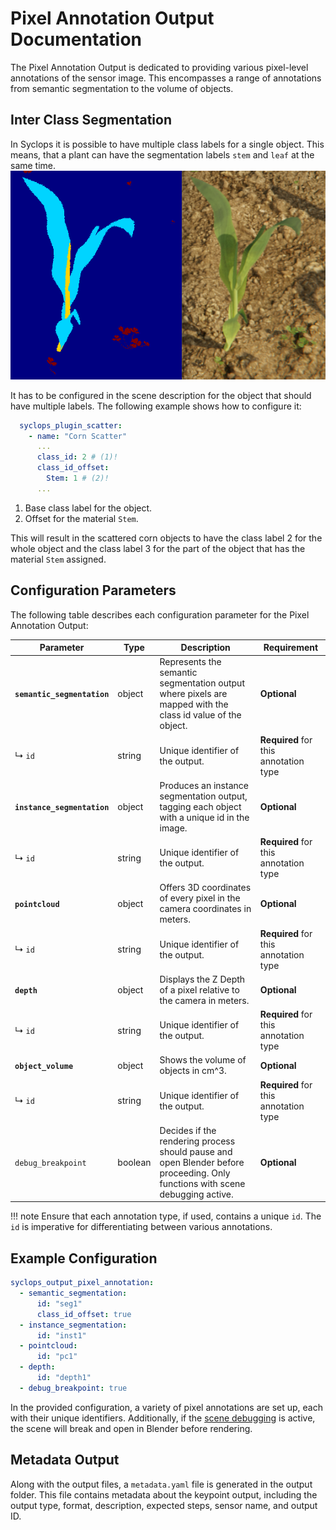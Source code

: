 # Pixel Annotation Output Documentation

The Pixel Annotation Output is dedicated to providing various pixel-level annotations of the sensor image. This encompasses a range of annotations from semantic segmentation to the volume of objects.

## Inter Class Segmentation

In Syclops it is possible to have multiple class labels for a single object. This means, that a plant can have the segmentation labels `stem` and `leaf` at the same time.
![Inter Class Segmentation](../../../img/docs/inter_class_seg.png)

It has to be configured in the scene description for the object that should have multiple labels. The following example shows how to configure it:

```yaml title="Configure Inter Class Segmentation"
  syclops_plugin_scatter:
    - name: "Corn Scatter"
      ...
      class_id: 2 # (1)!
      class_id_offset:
        Stem: 1 # (2)!
      ...
```

1.  Base class label for the object.
2.  Offset for the material `Stem`.

This will result in the scattered corn objects to have the class label 2 for the whole object and the class label 3 for the part of the object that has the material `Stem` assigned.

## Configuration Parameters

The following table describes each configuration parameter for the Pixel Annotation Output:

| Parameter               | Type                                            | Description                                                                                                         | Requirement               |
|-------------------------|-------------------------------------------------|---------------------------------------------------------------------------------------------------------------------|---------------------------|
| **`semantic_segmentation`** | object                                          | Represents the semantic segmentation output where pixels are mapped with the class id value of the object.           | **Optional**              |
|     ↳ `id`              | string                                          | Unique identifier of the output.                                                                                    | **Required** for this annotation type |
| **`instance_segmentation`** | object                                          | Produces an instance segmentation output, tagging each object with a unique id in the image.                        | **Optional**              |
|     ↳ `id`              | string                                          | Unique identifier of the output.                                                                                    | **Required** for this annotation type |
| **`pointcloud`**            | object                                          | Offers 3D coordinates of every pixel in the camera coordinates in meters.                                           | **Optional**              |
|     ↳ `id`              | string                                          | Unique identifier of the output.                                                                                    | **Required** for this annotation type |
| **`depth`**                 | object                                          | Displays the Z Depth of a pixel relative to the camera in meters.                                                   | **Optional**              |
|     ↳ `id`              | string                                          | Unique identifier of the output.                                                                                    | **Required** for this annotation type |
| **`object_volume`**         | object                                          | Shows the volume of objects in cm^3.                                                                                | **Optional**              |
|     ↳ `id`              | string                                          | Unique identifier of the output.                                                                                    | **Required** for this annotation type |
| `debug_breakpoint`      | boolean                                         | Decides if the rendering process should pause and open Blender before proceeding. Only functions with scene debugging active. | **Optional**              |

!!! note
    Ensure that each annotation type, if used, contains a unique `id`. The `id` is imperative for differentiating between various annotations.

## Example Configuration

```yaml
syclops_output_pixel_annotation:
  - semantic_segmentation:
      id: "seg1"
      class_id_offset: true
  - instance_segmentation:
      id: "inst1"
  - pointcloud:
      id: "pc1"
  - depth:
      id: "depth1"
  - debug_breakpoint: true
```

In the provided configuration, a variety of pixel annotations are set up, each with their unique identifiers. Additionally, if the [scene debugging](../../../developement/debugging.md#visually-debug-a-job-file) is active, the scene will break and open in Blender before rendering.

## Metadata Output

Along with the output files, a `metadata.yaml` file is generated in the output folder. This file contains metadata about the keypoint output, including the output type, format, description, expected steps, sensor name, and output ID.
